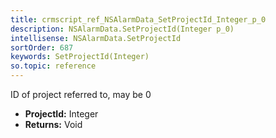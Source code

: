 ```yaml
---
title: crmscript_ref_NSAlarmData_SetProjectId_Integer_p_0
description: NSAlarmData.SetProjectId(Integer p_0)
intellisense: NSAlarmData.SetProjectId
sortOrder: 687
keywords: SetProjectId(Integer)
so.topic: reference
---
```



ID of project referred to, may be 0



* **ProjectId:** Integer
* **Returns:** Void


